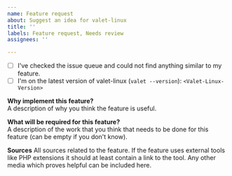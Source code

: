 ```yaml
---
name: Feature request
about: Suggest an idea for valet-linux
title: ''
labels: Feature request, Needs review
assignees: ''

---
```


- [ ] I've checked the issue queue and could not find anything similar to my feature.
- [ ] I'm on the latest version of valet-linux (`valet --version`): `<Valet-Linux-Version>`

**Why implement this feature?**  
A description of why you think the feature is useful.

**What will be required for this feature?**  
A description of the work that you think that needs to be done for this feature (can be empty if you don't know). 

**Sources**
All sources related to the feature. If the feature uses external tools like PHP extensions it should at
least contain a link to the tool. Any other media which proves helpful can be included here.
